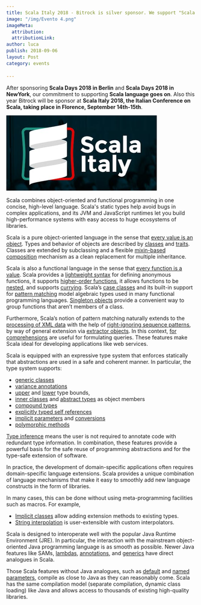 ```yaml
---
title: Scala Italy 2018 - Bitrock is silver sponsor. We support "Scala Language" worldwide
image: "/img/Evento 4.png"
imageMeta:
  attribution: 
  attributionLink: 
author: luca
publish: 2018-09-06
layout: Post
category: events

---
```

After sponsoring **Scala Days 2018 in Berlin** and **Scala Days 2018 in NewYork**, our commitment to supporting **Scala language goes on**. <!-- more --> Also this year Bitrock will be sponsor at **Scala Italy 2018, the Italian Conference on Scala, taking place in Florence, September 14th-15th**.

![./scala-italy.jpg](./scala-italy.jpg)

Scala combines object-oriented and functional programming in one concise, high-level language. Scala's static types help avoid bugs in complex applications, and its JVM and JavaScript runtimes let you build high-performance systems with easy access to huge ecosystems of libraries.

Scala is a pure object-oriented language in the sense that [every value is an object](https://docs.scala-lang.org/tour/unified-types.html). Types and behavior of objects are described by [classes](https://docs.scala-lang.org/tour/classes.html) and [traits](https://docs.scala-lang.org/tour/traits.html). Classes are extended by subclassing and a flexible [mixin-based composition](https://docs.scala-lang.org/tour/mixin-class-composition.html) mechanism as a clean replacement for multiple inheritance.

Scala is also a functional language in the sense that [every function is a value](https://docs.scala-lang.org/tour/unified-types.html). Scala provides a [lightweight syntax](https://docs.scala-lang.org/tour/basics.html#functions) for defining anonymous functions, it supports [higher-order functions](https://docs.scala-lang.org/tour/higher-order-functions.html), it allows functions to be [nested](https://docs.scala-lang.org/tour/nested-functions.html), and supports [currying](https://docs.scala-lang.org/tour/multiple-parameter-lists.html). Scala’s [case classes](https://docs.scala-lang.org/tour/case-classes.html) and its built-in support for [pattern matching](https://docs.scala-lang.org/tour/pattern-matching.html) model algebraic types used in many functional programming languages. [Singleton objects](https://docs.scala-lang.org/tour/singleton-objects.html) provide a convenient way to group functions that aren’t members of a class.

Furthermore, Scala’s notion of pattern matching naturally extends to the [processing of XML data](https://github.com/scala/scala-xml/wiki/XML-Processing) with the help of [right-ignoring sequence patterns](https://docs.scala-lang.org/tour/regular-expression-patterns.html), by way of general extension via [extractor objects](https://docs.scala-lang.org/tour/extractor-objects.html). In this context, [for comprehensions](https://docs.scala-lang.org/tour/for-comprehensions.html) are useful for formulating queries. These features make Scala ideal for developing applications like web services.

Scala is equipped with an expressive type system that enforces statically that abstractions are used in a safe and coherent manner. In particular, the type system supports:

* [generic classes](https://docs.scala-lang.org/tour/generic-classes.html)
* [variance annotations](https://docs.scala-lang.org/tour/variances.html)
* [upper](https://docs.scala-lang.org/tour/upper-type-bounds.html) and [lower](https://docs.scala-lang.org/tour/lower-type-bounds.html) type bounds,
* [inner classes](https://docs.scala-lang.org/tour/inner-classes.html) and [abstract types](https://docs.scala-lang.org/tour/abstract-types.html) as object members
* [compound types](https://docs.scala-lang.org/tour/compound-types.html)
* [explicitly typed self references](https://docs.scala-lang.org/tour/self-types.html)
* [implicit parameters](https://docs.scala-lang.org/tour/implicit-parameters.html) and [conversions](https://docs.scala-lang.org/tour/implicit-conversions.html)
* [polymorphic methods](https://docs.scala-lang.org/tour/polymorphic-methods.html)

[Type inference](https://docs.scala-lang.org/tour/type-inference.html) means the user is not required to annotate code with redundant type information. In combination, these features provide a powerful basis for the safe reuse of programming abstractions and for the type-safe extension of software.

In practice, the development of domain-specific applications often requires domain-specific language extensions. Scala provides a unique combination of language mechanisms that make it easy to smoothly add new language constructs in the form of libraries.

In many cases, this can be done without using meta-programming facilities such as macros. For example,

* [Implicit classes](http://docs.scala-lang.org/overviews/core/implicit-classes.html) allow adding extension methods to existing types.
* [String interpolation](https://docs.scala-lang.org/overviews/core/string-interpolation.html) is user-extensible with custom interpolators.

Scala is designed to interoperate well with the popular Java Runtime Environment (JRE). In particular, the interaction with the mainstream object-oriented Java programming language is as smooth as possible. Newer Java features like SAMs, [lambdas](https://docs.scala-lang.org/tour/higher-order-functions.html), [annotations](https://docs.scala-lang.org/tour/annotations.html), and [generics](https://docs.scala-lang.org/tour/generic-classes.html) have direct analogues in Scala.

Those Scala features without Java analogues, such as [default](https://docs.scala-lang.org/tour/default-parameter-values.html) and [named parameters](https://docs.scala-lang.org/tour/named-arguments.html), compile as close to Java as they can reasonably come. Scala has the same compilation model (separate compilation, dynamic class loading) like Java and allows access to thousands of existing high-quality libraries.